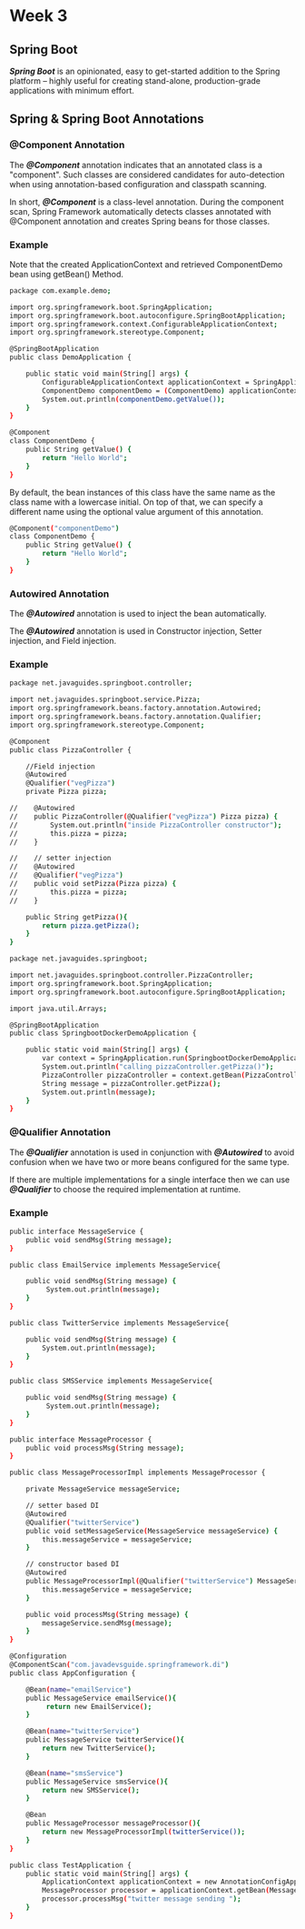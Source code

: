 # Week 3

## Spring Boot

**_Spring Boot_** is an opinionated, easy to get-started addition to the Spring platform – highly useful for creating stand-alone, production-grade applications with minimum effort.

## Spring & Spring Boot Annotations

### @Component Annotation

The **_@Component_** annotation indicates that an annotated class is a "component". Such classes are considered candidates for auto-detection when using annotation-based configuration and classpath scanning.

In short, **_@Component_** is a class-level annotation. During the component scan, Spring Framework automatically detects classes annotated with @Component annotation and creates Spring beans for those classes.

### Example

Note that the created ApplicationContext and retrieved ComponentDemo bean using getBean() Method.

```bash
package com.example.demo;

import org.springframework.boot.SpringApplication;
import org.springframework.boot.autoconfigure.SpringBootApplication;
import org.springframework.context.ConfigurableApplicationContext;
import org.springframework.stereotype.Component;

@SpringBootApplication
public class DemoApplication {

    public static void main(String[] args) {
        ConfigurableApplicationContext applicationContext = SpringApplication.run(DemoApplication.class, args);
        ComponentDemo componentDemo = (ComponentDemo) applicationContext.getBean("componentDemo");
        System.out.println(componentDemo.getValue());
    }
}

@Component
class ComponentDemo {
    public String getValue() {
        return "Hello World";
    }
}
```

By default, the bean instances of this class have the same name as the class name with a lowercase initial. On top of that, we can specify a different name using the optional value argument of this annotation.

```bash
@Component("componentDemo")
class ComponentDemo {
    public String getValue() {
        return "Hello World";
    }
}
```

### Autowired Annotation

The **_@Autowired_** annotation is used to inject the bean automatically.

The **_@Autowired_** annotation is used in Constructor injection, Setter injection, and Field injection.

### Example

```bash
package net.javaguides.springboot.controller;

import net.javaguides.springboot.service.Pizza;
import org.springframework.beans.factory.annotation.Autowired;
import org.springframework.beans.factory.annotation.Qualifier;
import org.springframework.stereotype.Component;

@Component
public class PizzaController {

    //Field injection
    @Autowired
    @Qualifier("vegPizza")
    private Pizza pizza;

//    @Autowired
//    public PizzaController(@Qualifier("vegPizza") Pizza pizza) {
//        System.out.println("inside PizzaController constructor");
//        this.pizza = pizza;
//    }

//    // setter injection
//    @Autowired
//    @Qualifier("vegPizza")
//    public void setPizza(Pizza pizza) {
//        this.pizza = pizza;
//    }

    public String getPizza(){
        return pizza.getPizza();
    }
}
```

```bash
package net.javaguides.springboot;

import net.javaguides.springboot.controller.PizzaController;
import org.springframework.boot.SpringApplication;
import org.springframework.boot.autoconfigure.SpringBootApplication;

import java.util.Arrays;

@SpringBootApplication
public class SpringbootDockerDemoApplication {

	public static void main(String[] args) {
		var context = SpringApplication.run(SpringbootDockerDemoApplication.class, args);
		System.out.println("calling pizzaController.getPizza()");
		PizzaController pizzaController = context.getBean(PizzaController.class);
		String message = pizzaController.getPizza();
		System.out.println(message);
	}
}
```

### @Qualifier Annotation

The **_@Qualifier_** annotation is used in conjunction with **_@Autowired_** to avoid confusion when we have two or more beans configured for the same type.

If there are multiple implementations for a single interface then we can use **_@Qualifier_** to choose the required implementation at runtime.

### Example

```bash
public interface MessageService {
    public void sendMsg(String message);
}
```

```bash
public class EmailService implements MessageService{

    public void sendMsg(String message) {
         System.out.println(message);
    }
}
```

```bash
public class TwitterService implements MessageService{

    public void sendMsg(String message) {
        System.out.println(message);
    }
}
```

```bash
public class SMSService implements MessageService{

    public void sendMsg(String message) {
         System.out.println(message);
    }
}
```

```bash
public interface MessageProcessor {
    public void processMsg(String message);
}

public class MessageProcessorImpl implements MessageProcessor {

    private MessageService messageService;

    // setter based DI
    @Autowired
    @Qualifier("twitterService")
    public void setMessageService(MessageService messageService) {
        this.messageService = messageService;
    }

    // constructor based DI
    @Autowired
    public MessageProcessorImpl(@Qualifier("twitterService") MessageService messageService) {
        this.messageService = messageService;
    }

    public void processMsg(String message) {
        messageService.sendMsg(message);
    }
}
```

```bash
@Configuration
@ComponentScan("com.javadevsguide.springframework.di")
public class AppConfiguration {

    @Bean(name="emailService")
    public MessageService emailService(){
         return new EmailService();
    }

    @Bean(name="twitterService")
    public MessageService twitterService(){
        return new TwitterService();
    }

    @Bean(name="smsService")
    public MessageService smsService(){
        return new SMSService();
    }

    @Bean
    public MessageProcessor messageProcessor(){
        return new MessageProcessorImpl(twitterService());
    }
}
```

```bash
public class TestApplication {
    public static void main(String[] args) {
        ApplicationContext applicationContext = new AnnotationConfigApplicationContext(AppConfiguration.class);
        MessageProcessor processor = applicationContext.getBean(MessageProcessor.class);
        processor.processMsg("twitter message sending ");
    }
}
```
